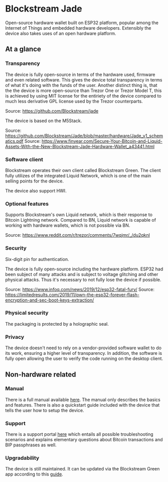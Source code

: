 # Blockstream Jade

Open-source hardware wallet built on ESP32 platform, popular among the Internet of Things and embedded hardware developers. Extensibly the device also takes uses of an open hardware platform.

## At a glance

### Transparency

The device is fully open-source in terms of the hardware used, firmware and even related software. This gives the device total transparency in terms of what it's doing with the funds of the user. Another distinct thing is, that the the device is more open-source than Trezor One or Trezor Model T, this is achieved by using MIT license for the entiriety of the device compared to much less derivative GPL license used by the Trezor counterparts.

Source: https://github.com/Blockstream/jade

The device is based on the M5Stack.

Source: https://github.com/Blockstream/Jade/blob/master/hardware/Jade_v1_schematics.pdf
Source: https://www.finyear.com/Secure-Your-Bitcoin-and-Liquid-Assets-With-the-New-Blockstream-Jade-Hardware-Wallet_a43441.html

### Software client

Blockstream operates their own client called Blockstream Green. The client fully utilizes of the integrated Liquid Network, which is one of the main selling points for the device.

The device also support HWI.

### Optional features
Supports Blockstream's own Liquid network, which is their response to Bitcoin Lightning network. Compared to BN, Liquid network is capable of working with hardware wallets, which is not possible via BN.

Source: https://www.reddit.com/r/trezor/comments/7wqjmr/_/du2qknl
### Security

Six-digit pin for authentication.

The device is fully open-source including the hardware platform. ESP32 had been subject of many attacks and is subject to voltage glitching and other physical attacks. Thus it's necessary to not fully lose the device if possible.

Source: https://www.infoq.com/news/2019/12/esp32-fatal-fury/
Source: https://limitedresults.com/2019/11/pwn-the-esp32-forever-flash-encryption-and-sec-boot-keys-extraction/

### Physical security
The packaging is protected by a holographic seal. 
### Privacy
The device doesn't need to rely on a vendor-provided software wallet to do its work, ensuring a higher level of transparency. In addition, the software is fully open allowing the user to verify the code running on the desktop client.

## Non-hardware related

### Manual
There is a full manual available [here](https://fccid.io/2AWI3BLOCKSTREAMJD1/User-Manual/User-manual-4762796).
The manual only describes the basics and features. There is also a quickstart guide included with the device that tells the user how to setup the device.
### Support
There is a support portal [here](https://help.blockstream.com/hc/en-us/categories/900000061906-Blockstream-Jade) which entails all possible troubleshooting scenarios and explains elementary questions about Bitcoin transactions and BIP passphrases as well.
### Upgradability
The device is still maintained. It can be updated via the Blockstream Green app according to this [guide](https://help.blockstream.com/hc/en-us/articles/4408030503577-How-do-I-update-Blockstream-Jade-s-firmware-via-USB-cable-).

